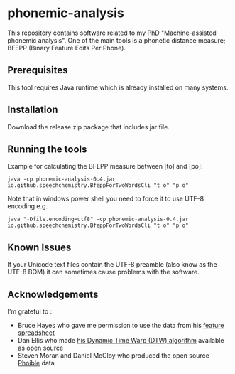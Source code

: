 # phonemic-analysis

This repository contains software related to my PhD "Machine-assisted phonemic analysis". One of the main tools is a phonetic distance measure; BFEPP (Binary Feature Edits Per Phone).

## Prerequisites

This tool requires Java runtime which is already installed on many systems. 

## Installation

Download the release zip package that includes jar file. 

## Running the tools

Example for calculating the BFEPP measure between [to] and [po]:

`java -cp phonemic-analysis-0.4.jar io.github.speechchemistry.BfeppForTwoWordsCli "t o" "p o"`

Note that in windows power shell you need to force it to use UTF-8 encoding e.g.

`java "-Dfile.encoding=utf8" -cp phonemic-analysis-0.4.jar io.github.speechchemistry.BfeppForTwoWordsCli "t o" "p o"`

## Known Issues

If your Unicode text files contain the UTF-8 preamble (also know as the UTF-8 BOM) it can sometimes cause problems with the software. 

## Acknowledgements

I'm grateful to :

- Bruce Hayes who gave me permission to use the data from his [feature spreadsheet](https://linguistics.ucla.edu/people/hayes/IP/#features)
- Dan Ellis who made [his Dynamic Time Warp (DTW) algorithm](https://www.ee.columbia.edu/~dpwe/resources/matlab/dtw/) available as open source
- Steven Moran and Daniel McCloy who produced the open source [Phoible](https://phoible.org/) data
